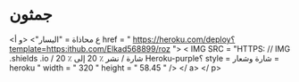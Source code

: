 # جمثون

<ع محاذاة = "اليسار"> <و أ href = " https://heroku.com/deploy؟template=https:ithub.com/Elkad568899/roz "> < IMG  SRC = "HTTPS: // IMG .shields .io / شارة / نشر ٪ 20 إلى ٪ 20 Heroku-purple؟ style = شارة وشعار = heroku " width = " 320 " height = " 58.45 " /> </ a> </ p>
